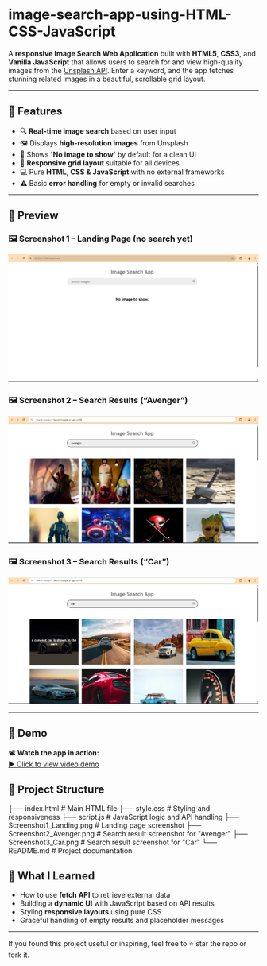 # image-search-app-using-HTML-CSS-JavaScript

A **responsive Image Search Web Application** built with **HTML5**, **CSS3**, and **Vanilla JavaScript** that allows users to search for and view high-quality images from the [Unsplash API](https://unsplash.com/developers). Enter a keyword, and the app fetches stunning related images in a beautiful, scrollable grid layout.

---

## 🚀 Features

- 🔍 **Real-time image search** based on user input  
- 🖼️ Displays **high-resolution images** from Unsplash  
- 🧹 Shows **'No image to show'** by default for a clean UI  
- 🎯 **Responsive grid layout** suitable for all devices  
- 💻 Pure **HTML, CSS & JavaScript** with no external frameworks  
- ⚠️ Basic **error handling** for empty or invalid searches  

---

## 📸 Preview

### 🖼️ Screenshot 1 – Landing Page (no search yet)  
![Image Search App – Landing](./Screenshot1.png)

### 🖼️ Screenshot 2 – Search Results (“Avenger”)  
![Image Search App – Avengers](./Screenshot2.png)

### 🖼️ Screenshot 3 – Search Results (“Car”)  
![Image Search App – Cars](./Screenshot3.png)

---

## 🎥 Demo

📽️ **Watch the app in action:**  
[▶️ Click to view video demo](./videoRec.mp4)



## 📂 Project Structure
├── index.html # Main HTML file
├── style.css # Styling and responsiveness
├── script.js # JavaScript logic and API handling
├── Screenshot1_Landing.png # Landing page screenshot
├── Screenshot2_Avenger.png # Search result screenshot for "Avenger"
├── Screenshot3_Car.png # Search result screenshot for "Car"
└── README.md # Project documentation


## 🧠 What I Learned

- How to use **fetch API** to retrieve external data  
- Building a **dynamic UI** with JavaScript based on API results  
- Styling **responsive layouts** using pure CSS  
- Graceful handling of empty results and placeholder messages  

---

If you found this project useful or inspiring, feel free to ⭐ star the repo or fork it.

